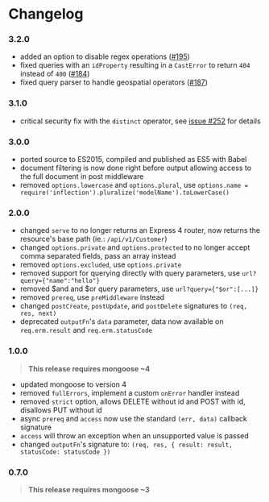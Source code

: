 Changelog
=========

### 3.2.0

* added an option to disable regex operations  ([#195](https://github.com/florianholzapfel/express-restify-mongoose/issues/195))
* fixed queries with an `idProperty` resulting in a `CastError` to return `404` instead of `400`  ([#184](https://github.com/florianholzapfel/express-restify-mongoose/issues/184))
* fixed query parser to handle geospatial operators ([#187](https://github.com/florianholzapfel/express-restify-mongoose/issues/187))

### 3.1.0

* critical security fix with the `distinct` operator, see [issue #252](https://github.com/florianholzapfel/express-restify-mongoose/issues/252) for details

### 3.0.0

* ported source to ES2015, compiled and published as ES5 with Babel
* document filtering is now done right before output allowing access to the full document in post middleware
* removed `options.lowercase` and `options.plural`, use `options.name = require('inflection').pluralize('modelName').toLowerCase()`

### 2.0.0

* changed `serve` to no longer returns an Express 4 router, now returns the resource's base path (ie.: `/api/v1/Customer`)
* changed `options.private` and `options.protected` to no longer accept comma separated fields, pass an array instead
* removed `options.excluded`, use `options.private`
* removed support for querying directly with query parameters, use `url?query={"name":"hello"}`
* removed $and and $or query parameters, use `url?query={"$or":[...]}`
* removed `prereq`, use `preMiddleware` instead
* changed `postCreate`, `postUpdate`, and `postDelete` signatures to `(req, res, next)`
* deprecated `outputFn`'s `data` parameter, data now available on `req.erm.result` and `req.erm.statusCode`

### 1.0.0

> **This release requires mongoose ~4**

* updated mongoose to version 4
* removed `fullErrors`, implement a custom `onError` handler instead
* removed `strict` option, allows DELETE without id and POST with id, disallows PUT without id
* async `prereq` and `access` now use the standard `(err, data)` callback signature
* `access` will throw an exception when an unsupported value is passed
* changed `outputFn`'s signature to: `(req, res, { result: result, statusCode: statusCode })`

### 0.7.0

> **This release requires mongoose ~3**
